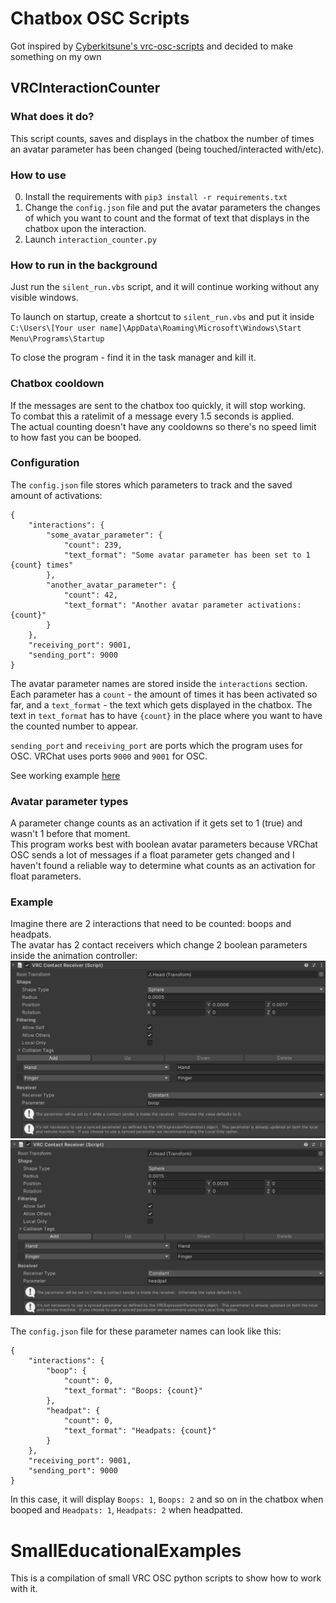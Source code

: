 # Chatbox OSC Scripts
Got inspired by [Cyberkitsune's vrc-osc-scripts](https://github.com/cyberkitsune/vrc-osc-scripts) 
and decided to make something on my own

## VRCInteractionCounter

### What does it do?
This script counts, saves and displays in the chatbox the number of times an avatar parameter has been changed 
(being touched/interacted with/etc).

### How to use
0) Install the requirements with `pip3 install -r requirements.txt`
1) Change the `config.json` file and put the avatar parameters the changes of which you want to count 
and the format of text that displays in the chatbox upon the interaction. 
2) Launch `interaction_counter.py`

### How to run in the background

Just run the `silent_run.vbs` script, and it will continue working without any visible windows.

To launch on startup, create a shortcut to `silent_run.vbs` and put it inside 
`C:\Users\[Your user name]\AppData\Roaming\Microsoft\Windows\Start Menu\Programs\Startup`

To close the program - find it in the task manager and kill it.

### Chatbox cooldown
If the messages are sent to the chatbox too quickly, it will stop working.  
To combat this a ratelimit of a message every 1.5 seconds is applied.   
The actual counting doesn't have any cooldowns so there's no speed limit to how fast you can be booped.

### Configuration

The `config.json` file stores which parameters to track and the saved amount of activations:
```
{
    "interactions": {
        "some_avatar_parameter": {
            "count": 239,
            "text_format": "Some avatar parameter has been set to 1 {count} times"
        },
        "another_avatar_parameter": {
            "count": 42,
            "text_format": "Another avatar parameter activations: {count}"
        }
    },
    "receiving_port": 9001,
    "sending_port": 9000
}
```
The avatar parameter names are stored inside the `interactions` section. Each parameter has a `count` - 
the amount of times it has been activated so far, and a `text_format` - the text which gets displayed in the chatbox.
The text in `text_format` has to have `{count}` in the place where you want to have the counted number to appear.

`sending_port` and `receiving_port` are ports which the program uses for OSC. VRChat uses ports `9000` and `9001`
for OSC.

See working example [here](./VRCInteractionCounter/config.json)

### Avatar parameter types

A parameter change counts as an activation if it gets set to 1 (true) and wasn't 1 before that moment.  
This program works best with boolean avatar parameters because VRChat OSC sends a lot of messages if a float parameter
gets changed and I haven't found a reliable way to determine what counts as an activation for float parameters.


### Example
Imagine there are 2 interactions that need to be counted: boops and headpats.  
The avatar has 2 contact receivers which change 2 boolean parameters inside the animation controller:  
![image](.readme_images/contact_receiver_1.png)
![image](.readme_images/contact_receiver_2.png)

The `config.json` file for these parameter names can look like this:
```
{
    "interactions": {
        "boop": {
            "count": 0,
            "text_format": "Boops: {count}"
        },
        "headpat": {
            "count": 0,
            "text_format": "Headpats: {count}"
        }
    },
    "receiving_port": 9001,
    "sending_port": 9000
}
```
In this case, it will display `Boops: 1`, `Boops: 2` and so on in the chatbox when booped and 
`Headpats: 1`, `Headpats: 2` when headpatted.

# SmallEducationalExamples
This is a compilation of small VRC OSC python scripts to show how to work with it.
